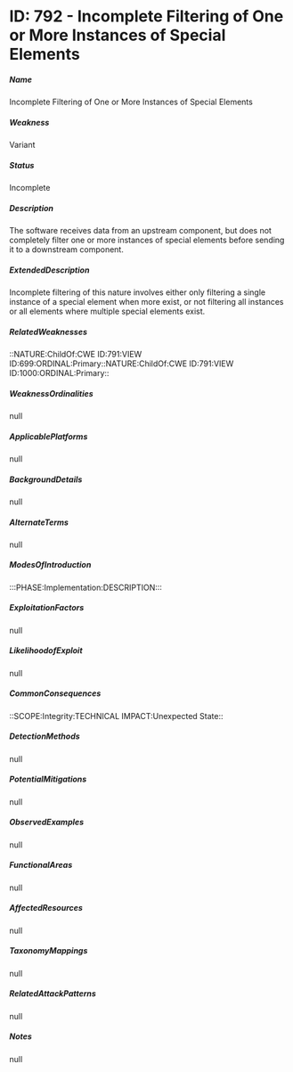 # ID: 792 - Incomplete Filtering of One or More Instances of Special Elements
<h5>Name</h5>Incomplete Filtering of One or More Instances of Special Elements
<h5>Weakness</h5>Variant
<h5>Status</h5>Incomplete
<h5>Description</h5>The software receives data from an upstream component, but does not completely filter one or more instances of special elements before sending it to a downstream component.
<h5>ExtendedDescription</h5>Incomplete filtering of this nature involves either only filtering a single instance of a special element when more exist, or not filtering all instances or all elements where multiple special elements exist.
<h5>RelatedWeaknesses</h5>::NATURE:ChildOf:CWE ID:791:VIEW ID:699:ORDINAL:Primary::NATURE:ChildOf:CWE ID:791:VIEW ID:1000:ORDINAL:Primary::
<h5>WeaknessOrdinalities</h5>null
<h5>ApplicablePlatforms</h5>null
<h5>BackgroundDetails</h5>null
<h5>AlternateTerms</h5>null
<h5>ModesOfIntroduction</h5>:::PHASE:Implementation:DESCRIPTION:::
<h5>ExploitationFactors</h5>null
<h5>LikelihoodofExploit</h5>null
<h5>CommonConsequences</h5>::SCOPE:Integrity:TECHNICAL IMPACT:Unexpected State::
<h5>DetectionMethods</h5>null
<h5>PotentialMitigations</h5>null
<h5>ObservedExamples</h5>null
<h5>FunctionalAreas</h5>null
<h5>AffectedResources</h5>null
<h5>TaxonomyMappings</h5>null
<h5>RelatedAttackPatterns</h5>null
<h5>Notes</h5>null

